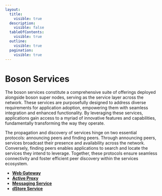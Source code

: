 ```yaml
---
layout:
  title:
    visible: true
  description:
    visible: false
  tableOfContents:
    visible: true
  outline:
    visible: true
  pagination:
    visible: true
---
```


# Boson Services

The boson services constitute a comprehensive suite of offerings deployed alongside boson super nodes, serving as the service layer across the network. These services are purposefully designed to address diverse requirements for application adoption, empowering them with seamless integration and enhanced functionality. By leveraging these services, applications gain access to a myriad of innovative features and capabilities, fundamentally transforming the way they operate. 

The propagation and discovery of services hinge on two essential protocols: announcing peers and finding peers. Through announcing peers, services broadcast their presence and availability across the network. Conversely, finding peers enables applications to search and locate the services they intend to leverage. Together, these protocols ensure seamless connectivity and foster efficient peer discovery within the services ecosystem.

* [**Web Gateway**](web-gateway.md)
* [**Active Proxy**](active-proxy.md)
* [**Messaging Service**](messaging-service.md)
* [**dStore Service**](dstore-service.md)
